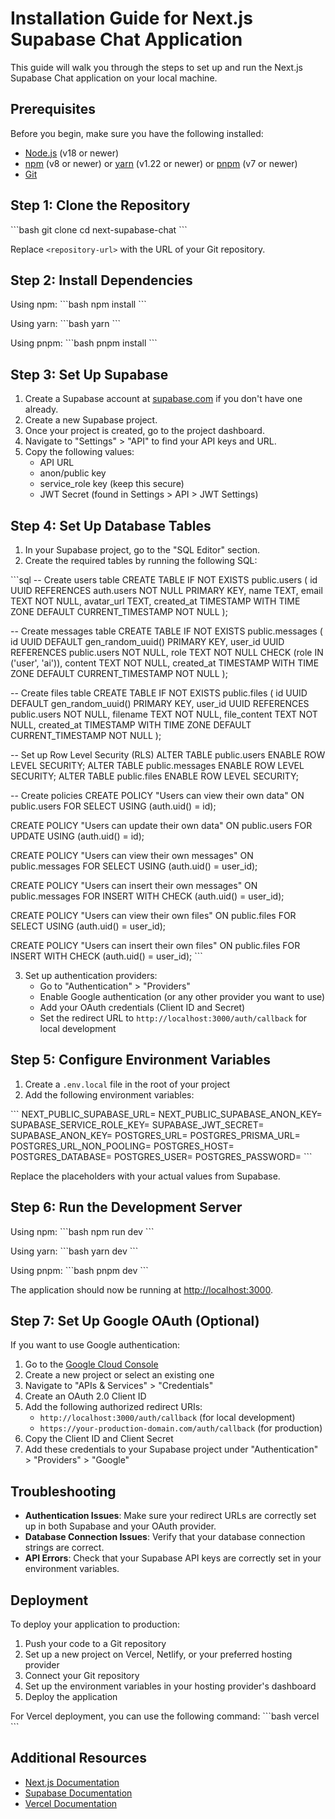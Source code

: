 # Installation Guide for Next.js Supabase Chat Application

This guide will walk you through the steps to set up and run the Next.js Supabase Chat application on your local machine.

## Prerequisites

Before you begin, make sure you have the following installed:

- [Node.js](https://nodejs.org/) (v18 or newer)
- [npm](https://www.npmjs.com/) (v8 or newer) or [yarn](https://yarnpkg.com/) (v1.22 or newer) or [pnpm](https://pnpm.io/) (v7 or newer)
- [Git](https://git-scm.com/)

## Step 1: Clone the Repository

\`\`\`bash
git clone <repository-url>
cd next-supabase-chat
\`\`\`

Replace `<repository-url>` with the URL of your Git repository.

## Step 2: Install Dependencies

Using npm:
\`\`\`bash
npm install
\`\`\`

Using yarn:
\`\`\`bash
yarn
\`\`\`

Using pnpm:
\`\`\`bash
pnpm install
\`\`\`

## Step 3: Set Up Supabase

1. Create a Supabase account at [supabase.com](https://supabase.com/) if you don't have one already.
2. Create a new Supabase project.
3. Once your project is created, go to the project dashboard.
4. Navigate to "Settings" > "API" to find your API keys and URL.
5. Copy the following values:
   - API URL
   - anon/public key
   - service_role key (keep this secure)
   - JWT Secret (found in Settings > API > JWT Settings)

## Step 4: Set Up Database Tables

1. In your Supabase project, go to the "SQL Editor" section.
2. Create the required tables by running the following SQL:

\`\`\`sql
-- Create users table
CREATE TABLE IF NOT EXISTS public.users (
  id UUID REFERENCES auth.users NOT NULL PRIMARY KEY,
  name TEXT,
  email TEXT NOT NULL,
  avatar_url TEXT,
  created_at TIMESTAMP WITH TIME ZONE DEFAULT CURRENT_TIMESTAMP NOT NULL
);

-- Create messages table
CREATE TABLE IF NOT EXISTS public.messages (
  id UUID DEFAULT gen_random_uuid() PRIMARY KEY,
  user_id UUID REFERENCES public.users NOT NULL,
  role TEXT NOT NULL CHECK (role IN ('user', 'ai')),
  content TEXT NOT NULL,
  created_at TIMESTAMP WITH TIME ZONE DEFAULT CURRENT_TIMESTAMP NOT NULL
);

-- Create files table
CREATE TABLE IF NOT EXISTS public.files (
  id UUID DEFAULT gen_random_uuid() PRIMARY KEY,
  user_id UUID REFERENCES public.users NOT NULL,
  filename TEXT NOT NULL,
  file_content TEXT NOT NULL,
  created_at TIMESTAMP WITH TIME ZONE DEFAULT CURRENT_TIMESTAMP NOT NULL
);

-- Set up Row Level Security (RLS)
ALTER TABLE public.users ENABLE ROW LEVEL SECURITY;
ALTER TABLE public.messages ENABLE ROW LEVEL SECURITY;
ALTER TABLE public.files ENABLE ROW LEVEL SECURITY;

-- Create policies
CREATE POLICY "Users can view their own data" ON public.users
  FOR SELECT USING (auth.uid() = id);

CREATE POLICY "Users can update their own data" ON public.users
  FOR UPDATE USING (auth.uid() = id);

CREATE POLICY "Users can view their own messages" ON public.messages
  FOR SELECT USING (auth.uid() = user_id);

CREATE POLICY "Users can insert their own messages" ON public.messages
  FOR INSERT WITH CHECK (auth.uid() = user_id);

CREATE POLICY "Users can view their own files" ON public.files
  FOR SELECT USING (auth.uid() = user_id);

CREATE POLICY "Users can insert their own files" ON public.files
  FOR INSERT WITH CHECK (auth.uid() = user_id);
\`\`\`

3. Set up authentication providers:
   - Go to "Authentication" > "Providers"
   - Enable Google authentication (or any other provider you want to use)
   - Add your OAuth credentials (Client ID and Secret)
   - Set the redirect URL to `http://localhost:3000/auth/callback` for local development

## Step 5: Configure Environment Variables

1. Create a `.env.local` file in the root of your project
2. Add the following environment variables:

\`\`\`
NEXT_PUBLIC_SUPABASE_URL=<your-supabase-url>
NEXT_PUBLIC_SUPABASE_ANON_KEY=<your-supabase-anon-key>
SUPABASE_SERVICE_ROLE_KEY=<your-supabase-service-role-key>
SUPABASE_JWT_SECRET=<your-supabase-jwt-secret>
SUPABASE_ANON_KEY=<your-supabase-anon-key>
POSTGRES_URL=<your-postgres-url>
POSTGRES_PRISMA_URL=<your-postgres-prisma-url>
POSTGRES_URL_NON_POOLING=<your-postgres-url-non-pooling>
POSTGRES_HOST=<your-postgres-host>
POSTGRES_DATABASE=<your-postgres-database>
POSTGRES_USER=<your-postgres-user>
POSTGRES_PASSWORD=<your-postgres-password>
\`\`\`

Replace the placeholders with your actual values from Supabase.

## Step 6: Run the Development Server

Using npm:
\`\`\`bash
npm run dev
\`\`\`

Using yarn:
\`\`\`bash
yarn dev
\`\`\`

Using pnpm:
\`\`\`bash
pnpm dev
\`\`\`

The application should now be running at [http://localhost:3000](http://localhost:3000).

## Step 7: Set Up Google OAuth (Optional)

If you want to use Google authentication:

1. Go to the [Google Cloud Console](https://console.cloud.google.com/)
2. Create a new project or select an existing one
3. Navigate to "APIs & Services" > "Credentials"
4. Create an OAuth 2.0 Client ID
5. Add the following authorized redirect URIs:
   - `http://localhost:3000/auth/callback` (for local development)
   - `https://your-production-domain.com/auth/callback` (for production)
6. Copy the Client ID and Client Secret
7. Add these credentials to your Supabase project under "Authentication" > "Providers" > "Google"

## Troubleshooting

- **Authentication Issues**: Make sure your redirect URLs are correctly set up in both Supabase and your OAuth provider.
- **Database Connection Issues**: Verify that your database connection strings are correct.
- **API Errors**: Check that your Supabase API keys are correctly set in your environment variables.

## Deployment

To deploy your application to production:

1. Push your code to a Git repository
2. Set up a new project on Vercel, Netlify, or your preferred hosting provider
3. Connect your Git repository
4. Set up the environment variables in your hosting provider's dashboard
5. Deploy the application

For Vercel deployment, you can use the following command:
\`\`\`bash
vercel
\`\`\`

## Additional Resources

- [Next.js Documentation](https://nextjs.org/docs)
- [Supabase Documentation](https://supabase.io/docs)
- [Vercel Documentation](https://vercel.com/docs)
